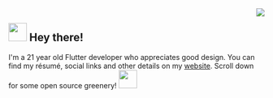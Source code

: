 <img align='right' src="https://github-readme-stats.vercel.app/api?username=urmilshroff&hide_border=true&hide_rank=true&hide_title=true&show_icons=true&text_color=24292e">

## <img src="https://github.com/urmilshroff/urmilshroff/blob/master/assets/animated_emoji/man_waving.gif" height="36vw" width="36vw"> Hey there!

I'm a 21 year old Flutter developer who appreciates good design. You can find my résumé, social links and other details on my [website](https://urmilshroff.tech/). Scroll down for some open source greenery! <img src="https://github.com/urmilshroff/urmilshroff/blob/master/assets/animated_emoji/hand_down.gif" height="36vw" width="36vw">
